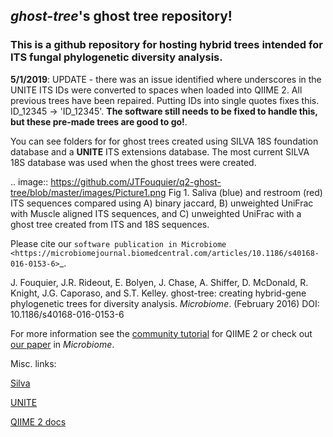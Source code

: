 


## *ghost-tree*'s ghost tree repository!

### This is a github repository for hosting hybrid trees intended for ITS fungal phylogenetic diversity analysis.

**5/1/2019**: UPDATE - there was an issue identified where underscores in
the UNITE ITS IDs were converted to spaces when loaded into QIIME 2.
All previous trees have been repaired. Putting
IDs into single quotes fixes this. ID_12345 -> 'ID_12345'. **The software
still needs to be fixed to handle this, but these pre-made trees are
good to go!**.

You can see folders for for ghost trees created using SILVA 18S foundation
database and a **UNITE** ITS extensions database. The most current SILVA
18S database was used when the ghost trees were created.

.. image:: https://github.com/JTFouquier/q2-ghost-tree/blob/master/images/Picture1.png
Fig 1. Saliva (blue) and restroom (red) ITS sequences compared using A) binary
jaccard, B) unweighted UniFrac with Muscle aligned ITS sequences, and C)
unweighted UniFrac with a ghost tree created from ITS and 18S sequences.

Please cite our
`software publication in Microbiome <https://microbiomejournal.biomedcentral.com/articles/10.1186/s40168-016-0153-6>`_.

J. Fouquier, J.R. Rideout, E. Bolyen, J. Chase, A. Shiffer, D. McDonald,
R. Knight, J.G. Caporaso, and S.T. Kelley. ghost-tree: creating hybrid-gene
phylogenetic trees for diversity analysis. *Microbiome*.
(February 2016) DOI: 10.1186/s40168-016-0153-6

For more information see the
[community tutorial](https://github.com/JTFouquier/q2-ghost-tree/blob/master/QIIME2_community_tutorial.md)
for QIIME 2 or check out
[our paper](https://microbiomejournal.biomedcentral.com/articles/10.1186/s40168-016-0153-6)
in *Microbiome*.

Misc. links:

[Silva](https://www.arb-silva.de/)

[UNITE](https://unite.ut.ee/repository.php)

[QIIME 2 docs](https://docs.qiime2.org/2018.6/)